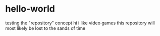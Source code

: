 # hello-world
testing the "repository" concept
hi i like video games
this repository will most likely be lost to the sands of time
